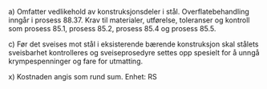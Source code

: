 a) Omfatter vedlikehold av konstruksjonsdeler i stål.
Overflatebehandling inngår i prosess 88.37.
Krav til materialer, utførelse, toleranser og kontroll som prosess 85.1, prosess 85.2, prosess 85.4 og prosess 85.5.

c) Før det sveises mot stål i eksisterende bærende konstruksjon skal stålets sveisbarhet kontrolleres og sveiseprosedyre settes opp spesielt for å unngå krympespenninger og fare for utmatting.

x) Kostnaden angis som rund sum. Enhet: RS

